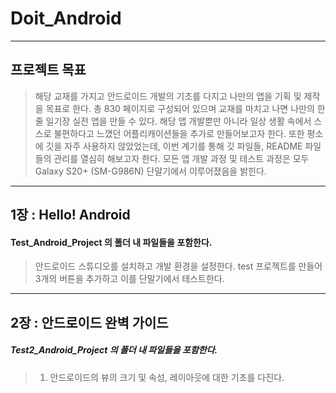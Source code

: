 # Doit_Android
-------------
## 프로젝트 목표
> 해당 교재를 가지고 안드로이드 개발의 기초를 다지고 나만의 앱을 기획 및 제작을 목표로 한다.
> 총 830 페이지로 구성되어 있으며 교재를 마치고 나면 나만의 한 줄 일기장 실전 앱을 만들 수 있다.
> 해당 앱 개발뿐만 아니라 일상 생활 속에서 스스로 불편하다고 느꼈던 어플리캐이션들을 추가로 만들어보고자 한다.
> 또한 평소에 깃을 자주 사용하지 않았었는데, 이번 계기를 통해 깃 파일들, README 파일들의 관리를 열심히 해보고자 한다.
> 모든 앱 개발 과정 및 테스트 과정은 모두 Galaxy S20+ (SM-G986N) 단말기에서 이루어졌음을 밝힌다.

-------------

## 1장 : Hello! Android
#### Test_Android_Project 의 폴더 내 파일들을 포함한다.
> 안드로이드 스튜디오를 설치하고 개발 환경을 설정한다. test 프로젝트를 만들어 3개의 버튼을 추가하고 이를 단말기에서 테스트한다.

-------------

## 2장 : 안드로이드 완벽 가이드
##### Test2_Android_Project 의 폴더 내 파일들을 포함한다.
> 1. 안드로이드의 뷰의 크기 및 속성, 레이아웃에 대한 기초를 다진다.
